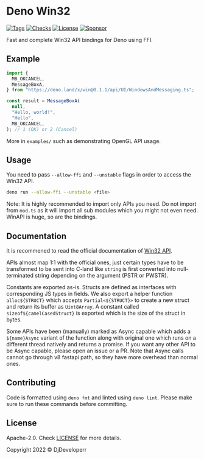 # Deno Win32

[![Tags](https://img.shields.io/github/release/DjDeveloperr/deno_win32)](https://github.com/DjDeveloperr/deno_win32/releases)
[![Checks](https://github.com/DjDeveloperr/deno_win32/actions/workflows/ci.yml/badge.svg)](https://github.com/DjDeveloperr/deno_win32/actions/workflows/ci.yml)
[![License](https://img.shields.io/github/license/DjDeveloperr/deno_win32)](https://github.com/DjDeveloperr/deno_win32/blob/master/LICENSE)
[![Sponsor](https://img.shields.io/static/v1?label=Sponsor&message=%E2%9D%A4&logo=GitHub&color=%23fe8e86)](https://github.com/sponsors/DjDeveloperr)

Fast and complete Win32 API bindings for Deno using FFI.

## Example

```ts
import {
  MB_OKCANCEL,
  MessageBoxA,
} from "https://deno.land/x/win@0.1.1/api/UI/WindowsAndMessaging.ts";

const result = MessageBoxA(
  null,
  "Hello, world!",
  "Hello",
  MB_OKCANCEL,
); // 1 (OK) or 2 (Cancel)
```

More in `examples/` such as demonstrating OpenGL API usage.

## Usage

You need to pass `--allow-ffi` and `--unstable` flags in order to access the
Win32 API.

```sh
deno run --allow-ffi --unstable <file>
```

Note: It is highly recommended to import only APIs you need. Do not import from
`mod.ts` as it will import all sub modules which you might not even need. WinAPI
is huge, so are the bindings.

## Documentation

It is recommened to read the official documentation of
[Win32 API](https://learn.microsoft.com/en-us/windows/win32/api/).

APIs almost map 1:1 with the official ones, just certain types have to be
transformed to be sent into C-land like `string` is first converted into
null-terminated string depending on the argument (PSTR or PWSTR).

Constants are exported as-is. Structs are defined as interfaces with
corresponding JS types in fields. We also export a helper function
`alloc${STRUCT}` which accepts `Partial<${STRUCT}>` to create a new struct and
return its buffer as `Uint8Array`. A constant called `sizeof${camelCasedStruct}`
is exported which is the size of the struct in bytes.

Some APIs have been (manually) marked as Async capable which adds a
`${name}Async` variant of the function along with original one which runs on a
different thread natively and returns a promise. If you want any other API to be
Async capable, please open an issue or a PR. Note that Async calls cannot go
through v8 fastapi path, so they have more overhead than normal ones.

## Contributing

Code is formatted using `deno fmt` and linted using `deno lint`. Please make
sure to run these commands before committing.

## License

Apache-2.0. Check [LICENSE](LICENSE) for more details.

Copyright 2022 © DjDeveloperr
